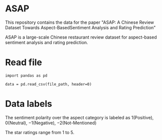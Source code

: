 # ASAP
This repository contains the data for the paper "ASAP: A Chinese Review Dataset Towards Aspect-BasedSentiment Analysis and Rating Prediction"

ASAP is a large-scale Chinese restaurant review dataset for aspect-based sentiment analysis and rating prediction.

# Read file
  ```
  import pandas as pd
  
  data = pd.read_csv(file_path, header=0)
  ```
# Data labels
  The sentiment polarity over the aspect category is labeled as 1(Positive), 0(Neutral), −1(Negative), −2(Not-Mentioned)
  
  The star ratings range from 1 to 5.

